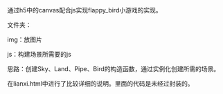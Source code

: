 通过h5中的canvas配合js实现flappy_bird小游戏的实现。

文件夹：

img：放图片

js：构建场景所需要的js

思路：创建Sky、Land、Pipe、Bird的构造函数，通过实例化创建所需的场景。

在lianxi.html中进行了比较详细的说明。里面的代码是未经过封装的。
